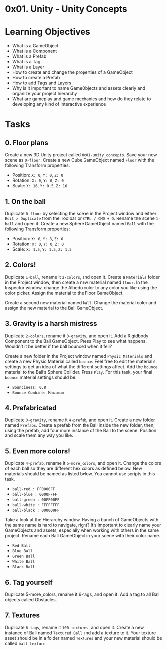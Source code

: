 # 0x01. Unity - Unity Concepts

# Learning Objectives
* What is a GameObject
* What is a Component
* What is a Prefab
* What is a Tag
* What is a Layer
* How to create and change the properties of a GameObject
* How to create a Prefab
* How to add Tags and Layers
* Why is it important to name GameObjects and assets clearly and organize your project hierarchy
* What are gameplay and game mechanics and how do they relate to developing any kind of interactive experience

# Tasks

## 0. Floor plans
Create a new 3D Unity project called ```0x01-unity_concepts```. Save your new scene as ```0-floor```. Create a new Cube GameObject named ```Floor``` with the following Transform properties:

*  Position: ```X: 0```, ```Y: 0```, ```Z: 0```
*  Rotation: ```X: 0```, ```Y: 0```, ```Z: 0```
*  Scale: ```X: 16```, ```Y: 0.5```, ```Z: 16```

## 1. On the ball 
Duplicate ```0-floor``` by selecting the scene in the Project window and either ```Edit > Duplicate``` from the Toolbar or ```CTRL / CMD + D```. Rename the scene ```1-ball``` and open it. Create a new Sphere GameObject named ```Ball``` with the following Transform properties:

*  Position: ```X: 0```, ```Y: 8```, ```Z: 0```
*  Rotation: ```X: 0```, ```Y: 0```, ```Z: 0```
*  Scale: ```X: 1.5```, ```Y: 1.5```, ```Z: 1.5```

## 2. Colors! 
Duplicate ```1-ball```, rename it ```2-colors```, and open it. Create a ```Materials``` folder in the Project window, then create a new material named ```floor```. In the Inspector window, change the Albedo color to any color you like using the color picker. Assign the material to the Floor GameObject.

Create a second new material named ```ball```. Change the material color and assign the new material to the Ball GameObject.

## 3. Gravity is a harsh mistress 
Duplicate ```2-colors```, rename it ```3-gravity```, and open it. Add a Rigidbody Component to the Ball GameObject. Press Play to see what happens. Wouldn’t it be better if the ball bounced when it fell?

Create a new folder in the Project window named ```Physic Materials``` and create a new Physic Material called ```bounce```. Feel free to edit the material’s settings to get an idea of what the different settings affect. Add the ```bounce``` material to the Ball’s Sphere Collider. Press ```Play```. For this task, your final ```bounce``` material settings should be:

* ```Bounciness: 0.8```
* ```Bounce Combine: Maximum```

## 4. Prefabricated 
Duplicate ```3-gravity```, rename it ```4-prefab```, and open it. Create a new folder named ```Prefabs```. Create a prefab from the Ball inside the new folder, then, using the prefab, add four more instance of the Ball to the scene. Position and scale them any way you like.


## 5. Even more colors! 
Duplicate ```4-prefab```, rename it ```5-more_colors```, and open it. Change the colors of each ball so they are different hex colors as defined below. New materials should be named as listed below. You cannot use scripts in this task.

* ```ball-red : FF0000FF```
* ```ball-blue : 0000FFFF```
* ```ball-green : 00FF00FF```
* ```ball-white : FFFFFFFF```
* ```ball-black : 000000FF```

Take a look at the Hierarchy window. Having a bunch of GameObjects with the same name is hard to navigate, right? It’s important to clearly name your GameObjects and assets, especially when working with others in the same project. Rename each Ball GameObject in your scene with their color name.

* ```Red Ball```
* ```Blue Ball```
* ```Green Ball```
* ```White Ball```
* ```Black Ball```

## 6. Tag yourself 
Duplicate 5-more_colors, rename it 6-tags, and open it. Add a tag to all Ball objects called Obstacles.


## 7. Textures
Duplicate ```6-tags```, rename it ```100-textures```, and open it. Create a new instance of Ball named ```Textured Ball``` and add a texture to it. Your texture asset should be in a folder named ```Textures``` and your new material should be called ```ball-texture```.
